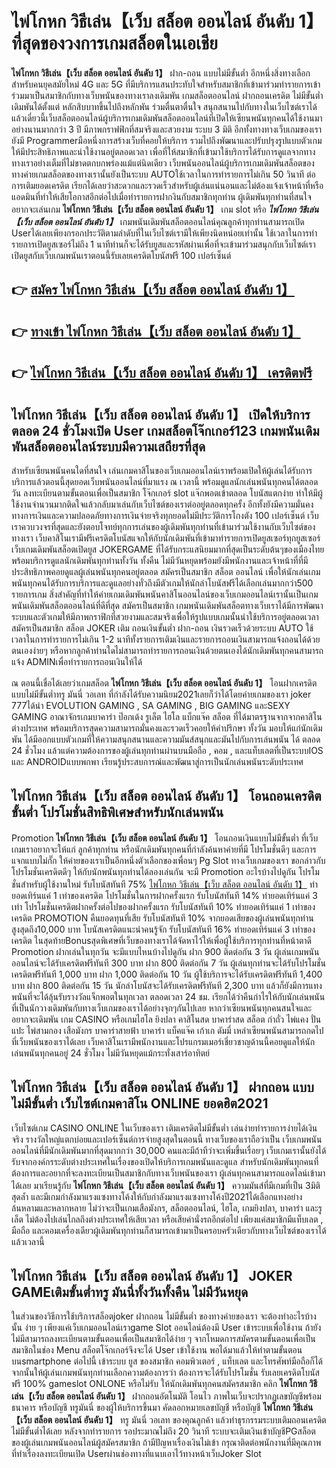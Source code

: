 # ไพ่โกหก วิธีเล่น【เว็บ สล็อต ออนไลน์ อันดับ 1】  ที่สุดของวงการเกมสล็อตในเอเชีย

**ไพ่โกหก วิธีเล่น【เว็บ สล็อต ออนไลน์ อันดับ 1】** ฝาก-ถอน แบบไม่มีขั้นต่ำ  อีกหนึ่งสิ่งทางเลือกสำหรับคนยุคสมัยใหม่ 4G และ 5G ที่มีบริการแสนประทับใจสำหรับสมาชิกที่เข้ามาร่วมทำรายการเข้าร่วมมาเป็นสมาชิกกับทางเว็บพนันของทางเราลงเดิมพัน เกมสล็อตออนไลน์ ฝากถอนเครดิต ไม่มีขั้นต่ำ เดิมพันได้ตั้งแต่ หลักสิบบาทขึ้นไปถึงหลักพัน ร่วมตื่นตาตื่นใจ สนุกสนานไปกับทางในเว็บไซต์เราได้แล้วเดี๋ยวนี้เว็บสล็อตออนไลน์ผู้บริการเกมเดิมพันสล็อตออนไลน์ที่เปิดให้เซียนพนันทุกคนได้ใช้งานมาอย่างนานมากกว่า 3 ปี มีภาพกราฟฟิกที่สมจริงและสวยงาม ระบบ 3 มิติ
อีกทั้งทางทางเว็บเกมของเรายังมี Programmerมือหนึ่งการสร้างเว็บที่คอยให้บริการ  รวมไปถึงพัฒนาและปรับปรุงรูปแบบตัวเกมให้มีประสิทธิภาพและน่าใช้งานอยู่ตลอดเวลา เพื่อที่ให้สมาชิกที่เข้ามาใช้บริการได้รับการดูแลจากทางทางเราอย่างเต็มที่ไม่ขาดตกบกพร่องแม้แต่นิดเดียว เว็บพนันออนไลน์ผู้บริการเกมเดิมพันสล็อตของทางค่ายเกมสล็อตของทางเรานั้นยังเป็นระบบ AUTOใช้เวลาในการทำรายการไม่เกิน 50 วินาที ต่อการเติมยอดเครดิต เรียกได้เลยว่าสะดวกและรวดเร็วสำหรับผู้เล่นแน่นอนและไม่ต้องแจ้งเจ้าหน้าที่หรือแอดมินที่ทำให้เสียโอกาสอีกต่อไปเมื่อทำรายการฝากงินกับสมาชิกทุกท่าน
ผู้เดิมพันทุกท่านที่สนใจอยากจะเล่นเกม **ไพ่โกหก วิธีเล่น【เว็บ สล็อต ออนไลน์ อันดับ 1】** เกม slot  หรือ ***ไพ่โกหก วิธีเล่น【เว็บ สล็อต ออนไลน์ อันดับ 1】*** เกมพนันเดิมพันสล็อตออนไลน์คุณลูกค้าทุกท่านสามารถเปิด Userได้เลยเพียงกรอกประวัติตามลำดับที่ในเว็บไซต์เรามีให้เพียงนิดหน่อยเท่านั้น ใช้เวลาในการทำรายการเปิดยูสเซอร์ไม่ถึง 1 นาทีท่านก็จะได้รับยูสและรหัสผ่านเพื่อที่จะเข้ามาร่วมสนุกกับเว็บไซต์เราเปิดยูสกับเว็บเกมพนันเราตอนนี้รับเลยเครดิตโบนัสฟรี 100 เปอร์เซ็นต์ 

## 👉 [สมัคร ไพ่โกหก วิธีเล่น【เว็บ สล็อต ออนไลน์ อันดับ 1】](https://archa888.com/)
## 👉 [ทางเข้า ไพ่โกหก วิธีเล่น【เว็บ สล็อต ออนไลน์ อันดับ 1】](https://archa888.com/)
## 👉 [ไพ่โกหก วิธีเล่น【เว็บ สล็อต ออนไลน์ อันดับ 1】 เครดิตฟรี](https://archa888.com/)

## ไพ่โกหก วิธีเล่น【เว็บ สล็อต ออนไลน์ อันดับ 1】 เปิดให้บริการตลอด  24 ชั่วโมงเปิด User เกมสล็อตโจ๊กเกอร์123 เกมพนันเดิมพันสล็อตออนไลน์ระบบมีความเสถียรที่สุด 

สำหรับเซียนพนันคนใดที่สนใจ เล่นเกมคาสิโนของเว็บเกมออนไลน์เราพร้อมเปิดให้ผู้เล่นได้รับการบริการแล้วตอนนี้สุดยอดเว็บพนันออนไลน์ที่มาแรง ณ เวลานี้ พร้อมดูแลนักเล่นพนันทุกคนได้ตลอดวัน ลงทะเบียนตามขั้นตอนเพื่อเป็นสมาชิก โจ๊กเกอร์ slot แจ๊กพอตเข้าตลอด โบนัสแตกง่าย ทำให้มีผู้ใช้งานจำนวนมากติดใจแล้วกลับมาเล่นกับเว็บไซต์ของเราต่ออยู่ตลอดทุกครั้ง อีกทั้งยังมีความมั่นคงทางการเงินและความปลอดภัยทางการเงินจ่ายจริงทุกยอดไม่มีประวัติการโกงตัง 100 เปอร์เซ็นต์ เว็บเราควบวงจรที่สุดและยังตอบโจทย์ทุกการเล่นของผู้เดิมพันทุกท่านที่เข้ามาร่วมใช้งานกับเว็บไซต์ของทางเรา
เว็บคาสิโนเรามีฟรีเครดิตโบนัสแจกให้กับนักเดิมพันที่เข้ามาทำรายการเปิดยูสเซอร์ทุกยูสเซอร์ เว็บเกมเดิมพันสล็อตเปิดยูส JOKERGAME ที่ได้รับกระแสนิยมมากที่สุดเป็นระดับต้นๆของเมืองไทย พร้อมบริการดูแลนักเดิมพันทุกท่านทั้งวัน ทั้งคืน ไม่มีวันหยุดพร้อมยังมีพนักงานและเจ้าหน้าที่ที่มีประสิทธิภาพคอยดูแลผู้เล่นพนันทุกคนอยู่ตลอด สมัครเป็นสมาชิก สล็อต ออนไลน์ เพื่อให้นักเล่นเกมพนันทุกคนได้รับการบริการและดูแลอย่างทั่วถึงมีตัวเกมให้นักล่าโบนัสฟรีได้เลือกเล่นมากกว่า500 รายการเกม
สิ่งสำคัญที่ทำให้ค่ายเกมเดิมพันพนันคาสิโนออนไลน์ของเว็บเกมออนไลน์เรานั้นเป็นเกมพนันเดิมพันสล็อตออนไลน์ที่ดีที่สุด สมัครเป็นสมาชิก  เกมพนันเดิมพันสล็อตทางเว็บเราได้มีการพัฒนาระบบและตัวเกมให้มีภาพกราฟิกที่สวยงามและสมจริงเพื่อให้รูปแบบเกมนั้นน่าใช้บริการอยู่ตลอดเวลา สมัครเป็นสมาชิก สล็อต JOKER เติม ถอนเงินขั้นต่ำ ฝาก-ถอน เงินรวดเร็วด้วยระบบ AUTO ใช้เวลาในการทำรายการไม่เกิน 1-2 นาทีทั้งรายการเติมเงินและรายการถอนเงินสามารถแจ้งถอนได้ด้วยตนเองง่ายๆ หรือหากลูกค้าท่านใดไม่สามารถทำรายการถอนเงินด้วยตนเองได้นักเดิมพันทุกคนสามารถแจ้ง ADMINเพื่อทำรายการถอนเงินให้ได้

ณ ตอนนี้เชื่อได้เลยว่าเกมสล็อต **ไพ่โกหก วิธีเล่น【เว็บ สล็อต ออนไลน์ อันดับ 1】** โอนฝากเครดิตแบบไม่มีขั้นต่ำทรู มันนี่ วอเลท ที่กำลังได้รับความนิยม2021เลยก็ว่าได้โดยค่ายเกมของเรา joker 777ได้นำ EVOLUTION GAMING , SA GAMING , BIG GAMING และSEXY GAMING อาณาจักรเกมบาคาร่า ป๊อกเด้ง รูเล็ต ไฮโล แบ็กแจ๊ค สล็อต ที่ได้มาตรฐานจากจากคาสิโนต่างประเทศ พร้อมบริการสุดความสามารถมั่นคงและรวดเร็วคอยให้คำปรึกษา ทั้งวัน มอบให้แก่นักเดิมพัน ได้มีออกแบบตัวเกมที่ให้ความสนุกสนานและความมันส์สนุกและมันไปกับการเล่นพนัน ได้ ตลอด 24 ชั่วโมง แล้วแต่ความต้องการของผู้เล่นทุกท่านผ่านบนมือถือ , คอม , และแท็บเลตที่เป็นระบบIOS และ ANDROIDแบบพกพา เรียนรู้ประสบการณ์และพัฒนาสู่การเป็นนักเล่นพนันระดับประเทศ

## ไพ่โกหก วิธีเล่น【เว็บ สล็อต ออนไลน์ อันดับ 1】 โอนถอนเครดิตขั้นต่ำ โปรโมชั่นสิทธิพิเศษสำหรับนักเล่นพนัน

 Promotion  **ไพ่โกหก วิธีเล่น【เว็บ สล็อต ออนไลน์ อันดับ 1】** โอนถอนเงินแบบไม่มีขั้นต่ำ ที่เว็บเกมเราอยากจะให้แก่  ลูกค้าทุกท่าน หรือนักเดิมพันทุกคนที่กำลังค้นหาค่ายที่มี โปรโมชั่นดีๆ และการแจกแบบไม่กั๊ก ให้ค่ายของเราเป็นอีกหนึ่งตัวเลือกของเพื่อนๆ  Pg Slot ทางเว็บเกมของเรา ขอกล่าวกับโปรโมชั่นเครดิตดีๆ ให้กับนักพนันทุกท่านได้ลองเล่นกัน จะมี Promotion อะไรบ้างไปดูกัน
โปรโมชั่นสำหรับผู้ใช้งานใหม่ รับโบนัสทันที 75% [ไพ่โกหก วิธีเล่น【เว็บ สล็อต ออนไลน์ อันดับ 1】](https://archa888.com/) ทำยอดเทิร์นแค่ 1 เท่าของเครดิต
โปรโมชั่นในการฝากครั้งแรก รับโบนัสทันที 14% ทำยอดเทิร์นแค่ 3 เท่า
โปรโมชั่นเครดิตฝากครั้งต่อไปของฝากครั้งแรก รับโบนัสทันที 10% ทำยอดเทิร์นแค่ 1 เท่าของเครดิต
 PROMOTION คืนยอดทุนที่เสีย รับโบนัสทันที 10% จากยอดเสียของผู้เล่นพนันทุกท่าน สูงสุดถึง10,000 บาท
โบนัสเครดิตแนะนำคนรู้จัก รับโบนัสทันที 16% ทำยอดเทิร์นแค่ 3 เท่าของเครดิต
ในสุดท้ายBonusสุดพิเศษที่เว็บของทางเราได้จัดหาไว้ให้เพื่อผู้ใช้บริการทุกท่านที่หน้าตาดี  Promotion ฝากเล่นในทุกวัน จะมีแบบไหนบ้างไปดูกัน
ฝาก 900 ติดต่อกัน 3 วัน ผู้เล่นเกมพนันออนไลน์จะได้รับเครดิตฟรีทันที 300 บาท
ฝาก 800 ติดต่อกัน 7 วัน ผู้เล่นทุกท่านจะได้รับโปรโมชั่นเครดิตฟรีทันที 1,000 บาท
ฝาก 1,000 ติดต่อกัน 10 วัน ผู้ใช้บริการจะได้รับเครดิตฟรีทันที 1,400 บาท
ฝาก 800 ติดต่อกัน 15 วัน นักล่าโบนัสจะได้รับเครดิตฟรีทันที 2,300 บาท
แล้วก็ยังมีการแทงพนันที่จะได้ลุ้นรับรางวัลแจ็กพอตในทุกเวลา ตลอดเวลา 24 ชม. เรียกได้ว่าคืนกำไรให้กับนักเล่นพนันที่เป็นนักวางเดิมพันกับทางเว็บเกมของเราได้อย่างจุกๆกันไปเลย หากว่าเซียนพนันทุกคนสนใจและอยากจะเดิมพัน เกม CASINO หรือเกมไฮโล ยิงปลา คาสิโนสด บาคาร่าสด สล็อต กำถั่ว ไพ่แคง ปั่นแปะ ไพ่สามกอง เสือมังกร บาคาร่าสายฟ้า บาคาร่า แบ็คแจ๊ค เก้าเก ดัมมี่ เหล่าเซียนพนันสามารถกดไปที่เว็บพนันของเราได้เลย เว็บคาสิโนเรามีพนักงานและโปรแกรมเมอร์เชี่ยวชาญด้านนี้คอยดูแลให้นักเล่นพนันทุกคนอยู่ 24 ชั่วโมง ไม่มีวันหยุดแม้กระทั่งเสาร์อาทิตย์

## ไพ่โกหก วิธีเล่น【เว็บ สล็อต ออนไลน์ อันดับ 1】 ฝากถอน แบบไม่มีขั้นต่ำ  เว็บไซต์เกมคาสิโน ONLINE ยอดฮิต2021

เว็บไซต์เกม CASINO ONLINE ในเว็บของเรา เติมเครดิตไม่มีขั้นต่ำ เล่นง่ายทำรายการง่ายได้เงินจริง รางวัลใหญ่แตกบ่อยและเปอร์เซ็นต์การจ่ายสูงสุดในตอนนี้ ทางเว็บของเราถือว่าเป็น เว็บเกมพนันออนไลน์ที่มีนักเดิมพันมากที่สุดมากกว่า 30,000 คนและมีถ้าทีว่าจะเพิ่มขึ้นเรื่อยๆ เว็บเกมเรานั้นยังได้รับจากองค์กรระดับต่างประเทศในเรื่องของเปิดให้บริการเกมพนันและดูแล สำหรับนักเดิมพันทุกคนที่ต้องการและอยากที่จะลงทะเบียนเป็นสมาชิกกับทางเว็บพนันของเรา ผู้เล่นทุกคนสามารถแอดไลน์เข้ามาได้เลย
	มาเรียนรู้กับ **ไพ่โกหก วิธีเล่น【เว็บ สล็อต ออนไลน์ อันดับ 1】** ความมันส์ที่มีเกมที่เป็น 3มิติสุดล้ำ และมีเกมกำลังมาแรงแซงทางโค้งให้กับกำลังมาแรงแซงทางโค้งปี2021ได้เลือกแทงอย่างล้นหลามและหลากหลาย  ไม่ว่าจะเป็นเกมเสือมังกร, สล็อตออนไลน์, ไฮโล, เกมยิงปลา, บาคาร่า และรูเล็ต ไม่ต้องไปเล่นไกลถึงต่างประเทศให้เสียเวลา หรือเสียค่านั่งรถอีกต่อไป เพียงแค่สมาชิกมีแท็บเลต , มือถือ และคอมเครื่องเดียวผู้เดิมพันทุกท่านก็สามารถเข้ามาเป็นครอบครัวเดียวกับทางเว็บไซต์ของเราได้แล้วเวลานี้

## ไพ่โกหก วิธีเล่น【เว็บ สล็อต ออนไลน์ อันดับ 1】 JOKER GAMEเติมขั้นต่ำทรู มันนี่ทั้งวันทั้งคืน ไม่มีวันหยุด

ในส่วนของวิธีการใช้บริการสล็อตjoker ฝากถอน ไม่มีขั้นต่ำ ของทางค่ายของเรา จะต้องทำอะไรบ้างนั้น ง่าย ๆ เพียงแค่เว็บเกมออนไลน์เราgame Slot ออนไลน์ต้องมี User เข้าระบบเพื่อใช้งาน ถ้ายังไม่มีสามารถลงทะเบียนตามขั้นตอนเพื่อเป็นสมาชิกได้ง่าย ๆ จากโหมดการสมัครตามขั้นตอนเพื่อเป็นสมาชิกในช่อง Menu สล็อตโจ๊กเกอร์จึงจะได้ User เข้าใช้งาน พอได้มาแล้วให้ทำตามขั้นตอนบนsmartphone ต่อไปนี้
เข้าระบบ ยูส  ของสมาชิก คอมพิวเตอร์ , แท็บเลต และโทรศัพท์มือถือก็ได้
จากนั้นให้ผู้เล่นเกมพนันทุกท่านเลือกความต้องการว่า ต้องการจะได้รับโปรโมชั่น รับเลยเครดิตโบนัสฟรี 100% gameslot ONLONE หรือไม่รับ
ให้นักเดิมพันทุกคนสมัครสมาชิก คลิก **ไพ่โกหก วิธีเล่น【เว็บ สล็อต ออนไลน์ อันดับ 1】** ฝากถอนอัตโนมัติ โอนไว ภาพในเว็บจะปรากฏเลขบัญชีพร้อมธนาคาร หรือบัญชี ทรูมันนี่ ของผู้ให้บริการขึ้นมา
คัดลอกหมายเลขบัญชี หรือบัญชี **ไพ่โกหก วิธีเล่น【เว็บ สล็อต ออนไลน์ อันดับ 1】** ทรู มันนี่ วอเลท ของคุณลูกค้า แล้วทำธุรกรรมระบบเติมถอนเครดิตไม่มีขั้นต่ำได้เลย
หลังจากทำรายการ รอประมาณไม่ถึง 20 วินาที ระบบจะเติมเงินเข้าบัญชีPGสล็อตของผู้เล่นเกมพนันออนไลน์ผู้สมัครสมาชิก
ถ้ามีปัญหาเรื่องเงินไม่เข้า กรุณาติดต่อพนักงานที่มีคุณภาพ ที่ทำเรื่องลงทะเบียนเปิด Userผ่านช่องทางที่แนบเอาไว้ทางหน้าเว็บJoker Slot


